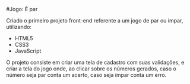 #Jogo: É par  

Criado o primeiro projeto front-end referente a um jogo de par ou ímpar, utilizando:
- HTML5
- CSS3
- JavaScript

O projeto consiste em criar uma tela de cadastro com suas validações, e criar a tela do jogo onde, ao clicar sobre os números gerados, caso o número seja par conta um acerto, caso seja ímpar conta um erro.
